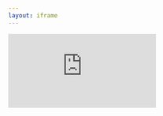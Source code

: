```yaml
---
layout: iframe
---
```


<iframe src="https://script.google.com/macros/s/AKfycbypFYGdEAe8meBkq_xSngyGk5qnh6sg6Lbt2pd6G9FiByERhK1f/exec" frameborder="0" allowfullscreen></iframe>
<script>
$('#project_tagline').text('File sharing app');
</script>
